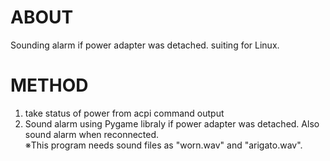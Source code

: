# ABOUT
Sounding alarm if power adapter was detached.
suiting for Linux.
# METHOD
1. take status of power from acpi command output<br/>
2. Sound alarm using Pygame libraly if power adapter was detached. Also sound alarm when reconnected.<br/>
※This program needs sound files as "worn.wav" and "arigato.wav".
